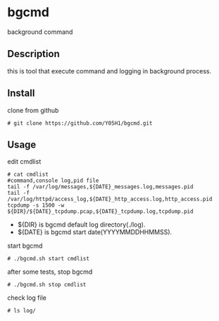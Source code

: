 # bgcmd
background command

## Description
this is tool that execute command and logging in background process.

## Install
clone from github

```
# git clone https://github.com/Y05H1/bgcmd.git
```

## Usage

edit cmdlist
```
# cat cmdlist
#command,console log,pid file
tail -f /var/log/messages,${DATE}_messages.log,messages.pid
tail -f /var/log/httpd/access_log,${DATE}_http_access.log,http_access.pid
tcpdump -s 1500 -w ${DIR}/${DATE}_tcpdump.pcap,${DATE}_tcpdump.log,tcpdump.pid
```

- ${DIR} is bgcmd default log directory(./log).
- ${DATE} is bgcmd start date(YYYYMMDDHHMMSS).


start bgcmd
```
# ./bgcmd.sh start cmdlist
```

after some tests, stop bgcmd
```
# ./bgcmd.sh stop cmdlist
```

check log file
```
# ls log/
```

